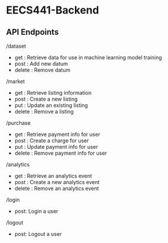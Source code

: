 # EECS441-Backend



## API Endpoints

/dataset
- get : Retrieve data for use in machine learning model training
- post : Add new datum
- delete : Remove datum

/market
- get : Retrieve listing information
- post : Create a new listing
- put : Update an existing listing
- delete : Remove a listing

/purchase
- get : Retrieve payment info for user
- post : Create a charge for user
- put : Update payment info for user
- delete : Remove payment info for user

/analytics
- get : Retrieve an analytics event
- post : Create a new analytics event
- delete : Remove an analytics event

/login
- post: Login a user

/logout
- post: Logout a user
